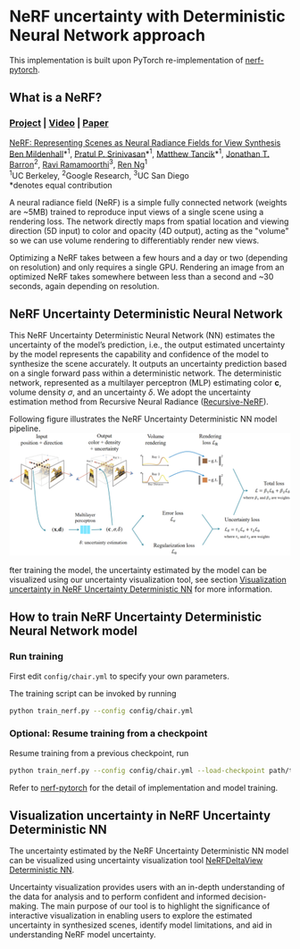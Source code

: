 # NeRF uncertainty with Deterministic Neural Network approach

This implementation is built upon PyTorch re-implementation of [nerf-pytorch](https://github.com/krrish94/nerf-pytorch).

## What is a NeRF?

### [Project](http://tancik.com/nerf) | [Video](https://youtu.be/JuH79E8rdKc) | [Paper](https://arxiv.org/abs/2003.08934)

[NeRF: Representing Scenes as Neural Radiance Fields for View Synthesis](http://tancik.com/nerf)  
 [Ben Mildenhall](https://people.eecs.berkeley.edu/~bmild/)\*<sup>1</sup>,
 [Pratul P. Srinivasan](https://people.eecs.berkeley.edu/~pratul/)\*<sup>1</sup>,
 [Matthew Tancik](http://tancik.com/)\*<sup>1</sup>,
 [Jonathan T. Barron](http://jonbarron.info/)<sup>2</sup>,
 [Ravi Ramamoorthi](http://cseweb.ucsd.edu/~ravir/)<sup>3</sup>,
 [Ren Ng](https://www2.eecs.berkeley.edu/Faculty/Homepages/yirenng.html)<sup>1</sup> <br>
 <sup>1</sup>UC Berkeley, <sup>2</sup>Google Research, <sup>3</sup>UC San Diego  
  \*denotes equal contribution

A neural radiance field (NeRF) is a simple fully connected network (weights are ~5MB) trained to reproduce input views of a single scene using a rendering loss. The network directly maps from spatial location and viewing direction (5D input) to color and opacity (4D output), acting as the "volume" so we can use volume rendering to differentiably render new views.

Optimizing a NeRF takes between a few hours and a day or two (depending on resolution) and only requires a single GPU. Rendering an image from an optimized NeRF takes somewhere between less than a second and ~30 seconds, again depending on resolution.

## NeRF Uncertainty Deterministic Neural Network

This NeRF Uncertainty Deterministic Neural Network (NN) estimates the uncertainty of the model’s prediction, i.e., the output estimated uncertainty by the model represents the capability and confidence of the model to synthesize the scene accurately. It outputs an uncertainty prediction based on a single forward pass within a deterministic network. The deterministic network, represented as a multilayer perceptron (MLP) estimating color $\boldsymbol{c}$, volume density $\sigma$, and an uncertainty $\delta$. We adopt the uncertainty estimation method from Recursive Neural Radiance ([Recursive-NeRF](https://ieeexplore.ieee.org/document/9909994)).

Following figure illustrates the NeRF Uncertainty Deterministic NN model pipeline.
![NeRF Uncertainty Deterministic NN pipeline](https://github.com/CTW121/NeRF-Uncertainty-Deterministic-NN/blob/master/images/Uncertainty_Neural_Network_pipeline.png)

fter training the model, the uncertainty estimated by the model can be visualized using our uncertainty visualization tool, see section [Visualization uncertainty in NeRF Uncertainty Deterministic NN](##Visualization-uncertainty-in-NeRF-Uncertainty-Deterministic-NN) for more information. 

## How to train NeRF Uncertainty Deterministic Neural Network model

### Run training

First edit `config/chair.yml` to specify your own parameters.

The training script can be invoked by running
```bash
python train_nerf.py --config config/chair.yml
```

### Optional: Resume training from a checkpoint

Resume training from a previous checkpoint, run
```bash
python train_nerf.py --config config/chair.yml --load-checkpoint path/to/checkpoint.ckpt
```

Refer to [nerf-pytorch](https://github.com/krrish94/nerf-pytorch) for the detail of implementation and model training.

## Visualization uncertainty in NeRF Uncertainty Deterministic NN

The uncertainty estimated by the NeRF Uncertainty Deterministic NN model can be visualized using uncertainty visualization tool [NeRFDeltaView Deterministic NN](https://github.com/CTW121/NeRFDeltaView-Deterministic-NN).

Uncertainty visualization provides users with an in-depth understanding of the data for analysis and to perform confident and informed decision-making. The main purpose of our tool is to highlight the significance of interactive visualization in enabling users to explore the estimated uncertainty in synthesized scenes, identify model limitations, and aid in understanding NeRF model uncertainty.
